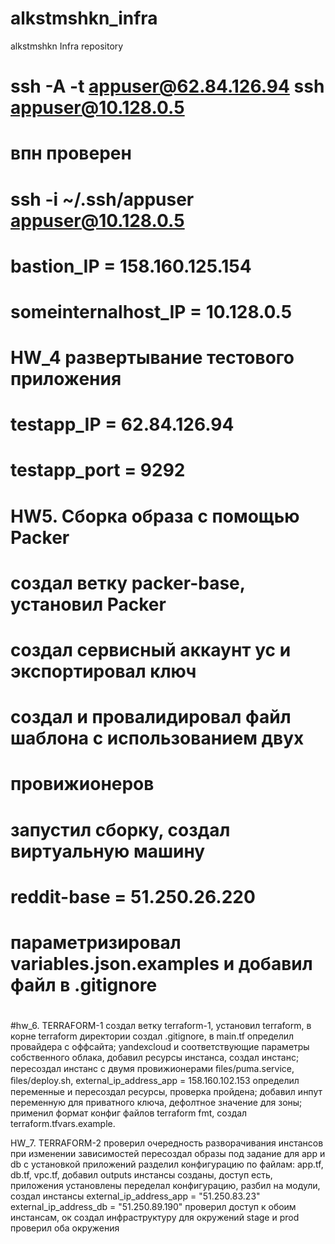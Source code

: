 # alkstmshkn_infra
alkstmshkn Infra repository

# ssh -A -t appuser@62.84.126.94 ssh appuser@10.128.0.5

# впн проверен
# ssh -i ~/.ssh/appuser appuser@10.128.0.5

# bastion_IP = 158.160.125.154
# someinternalhost_IP = 10.128.0.5

# HW_4 развертывание тестового приложения

# testapp_IP = 62.84.126.94
# testapp_port = 9292

# HW5. Сборка образа с помощью Packer
# создал ветку packer-base, установил Packer
# создал сервисный аккаунт yc и экспортировал ключ
# создал и провалидировал файл шаблона с использованием двух
#  провижионеров
# запустил сборку, создал виртуальную машину
# reddit-base = 51.250.26.220
# параметризировал variables.json.examples и добавил файл в .gitignore
#
#hw_6. TERRAFORM-1
создал ветку terraform-1, установил terraform, в корне terraform
директории создал  .gitignore, в main.tf определил провайдера с оффсайта;
yandexcloud и соответствующие параметры собственного облака, добавил
ресурсы инстанса, создал инстанс;
пересоздал инстанс с двумя провижионерами ﬁles/puma.service, ﬁles/deploy.sh,
external_ip_address_app = 158.160.102.153
определил переменные и пересоздал ресурсы, проверка пройдена;
добавил инпут переменную для приватного ключа, дефолтное значение для зоны;
применил формат конфиг файлов terraform fmt, создал terraform.tfvars.example.

HW_7. TERRAFORM-2
проверил очередность разворачивания инстансов при изменении зависимостей
пересоздал образы под задание для app и db с установкой приложений
разделил конфигурацию по файлам: app.tf, db.tf, vpc.tf, добавил outputs
инстансы созданы, доступ есть, приложения установлены
переделал конфигурацию, разбил на модули, создал инстансы
external_ip_address_app = "51.250.83.23"
external_ip_address_db = "51.250.89.190"
проверил доступ к обоим инстансам, ок
создал инфраструктуру для окружений stage и prod
проверил оба окружения
